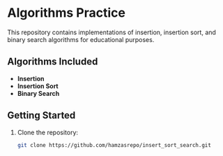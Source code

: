 # Algorithms Practice

This repository contains implementations of insertion, insertion sort, and binary search algorithms for educational purposes.

## Algorithms Included

- **Insertion**
- **Insertion Sort**
- **Binary Search**

## Getting Started

1. Clone the repository:
   ```bash
   git clone https://github.com/hamzasrepo/insert_sort_search.git
